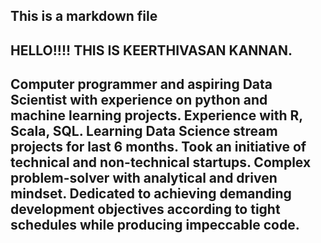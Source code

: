 ## This is a markdown file

HELLO!!!!
THIS IS KEERTHIVASAN KANNAN.
------------------------------------------------------------------------------
Computer programmer and aspiring Data Scientist
with experience on python and machine learning projects.
Experience with R, Scala, SQL. Learning Data Science stream projects
for last 6 months. Took an initiative of technical and non-technical startups.
Complex problem-solver with analytical and driven mindset. 
Dedicated to achieving demanding development objectives 
according to tight schedules while producing impeccable code.
------------------------------------------------------------------------------
